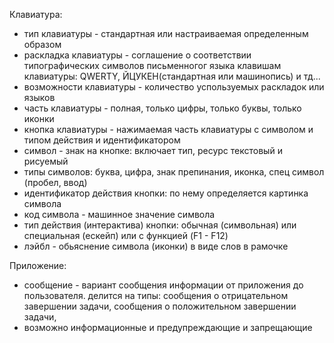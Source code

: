 Клавиатура:

- тип клавиатуры - стандартная или настраиваемая определенным образом
- раскладка клавиатуры - соглашение о соответствии типографических символов письменногог языка клавишам клавиатуры:
QWERTY, ЙЦУКЕН(стандартная или машинопись) и тд...
- возможности клавиатуры - количество успользуемых раскладок или языков
- часть клавиатуры - полная, только цифры, только буквы, только иконки
- кнопка клавиатуры - нажимаемая часть клавиатуры с символом и типом действия и идентификатором
- символ - знак на кнопке: включает тип, ресурс текстовый и рисуемый
- типы символов: буква, цифра, знак препинания, иконка, спец символ (пробел, ввод)
- идентификатор действия кнопки: по нему определяется картинка символа 
- код символа - машинное значение символа
- тип действия (интерактива) кнопки: обычная (символьная) или специальная (ескейп) или с функцией (F1 - F12) 
- лэйбл - обьяснение символа (иконки) в виде слов в рамочке


Приложение:

- сообщение - вариант сообщения информации от приложения до пользователя. делится на типы: 
сообщения о отрицательном завершении задачи, сообщения о положительном завершении задачи, 
- возможно информационные и предупреждающие и запрещающие